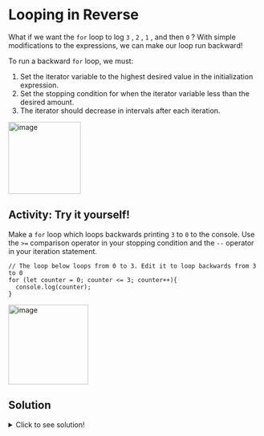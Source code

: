 # Looping in Reverse

What if we want the ```for``` loop to log ```3``` , ```2``` , ```1``` , and then ```0``` ? With simple modifications to the expressions, we can
make our loop run backward!


To run a backward ```for``` loop, we must:

  1. Set the iterator variable to the highest desired value in the initialization expression.
  2. Set the stopping condition for when the iterator variable less than the desired amount.
  3. The iterator should decrease in intervals after each iteration.



<img width="144" alt="image" src="https://user-images.githubusercontent.com/47826697/164259193-ecdab557-9600-41e0-a52e-451dc6a2764f.png">

## Activity: Try it yourself!

Make a ```for``` loop which loops backwards printing ```3``` to ```0``` to the console. Use the ```>=``` comparison operator in your stopping
condition and the ```--``` operator in your iteration statement.

```
// The loop below loops from 0 to 3. Edit it to loop backwards from 3 to 0
for (let counter = 0; counter <= 3; counter++){
  console.log(counter);
}
```



<img width="159" alt="image" src="https://user-images.githubusercontent.com/47826697/164259501-2b0f2c50-71d7-4469-b391-70e15f66bab2.png">

## Solution

<details>
  <summary>Click to see solution!</summary>
  
  ## Solution
  ```
for (let counter = 3; counter >= 0; counter--){
  console.log(counter);
}
  ```

